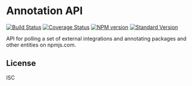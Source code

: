 # Annotation API

[![Build Status](https://travis-ci.org/npm/annotation-api.svg)](https://travis-ci.org/npm/annotation-api)
[![Coverage Status](https://coveralls.io/repos/npm/annotation-api/badge.svg?branch=)](https://coveralls.io/r/npm/annotation-api?branch=master)
[![NPM version](https://img.shields.io/npm/v/annotation-api.svg)](https://www.npmjs.com/package/annotation-api)
[![Standard Version](https://img.shields.io/badge/release-standard%20version-brightgreen.svg)](https://github.com/conventional-changelog/standard-version)

API for polling a set of external integrations and annotating packages and other entities on npmjs.com.

## License

ISC
